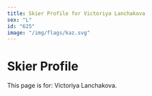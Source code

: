 ```yaml
---
title: Skier Profile for Victoriya Lanchakova
sex: "L"
id: "625"
image: "/img/flags/kaz.svg" 
---
```


# Skier Profile

This page is for: Victoriya Lanchakova.
    